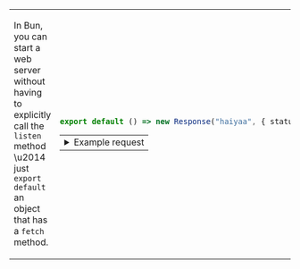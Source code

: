 <table><tbody><tr><td width="400">

In Bun, you can start a web server without having to explicitly call
the `listen` method \u2014 just `export default` an object
that has a `fetch` method.

</td><td width="400">

```ts
export default () => new Response("haiyaa", { status: 200 });
```

<table><tr><td><details><summary>Example request</summary>

TODO

</details></td></tr></table>

</td></tr></tbody></table>
